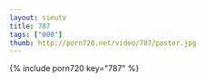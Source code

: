 ```yaml
--- 
layout: sieutv
title: 787
tags: ["000"]
thumb: http://porn720.net/video/787/poster.jpg
---
```

{% include porn720 key="787" %} 
